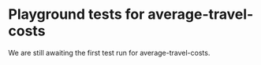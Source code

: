 # Playground tests for average-travel-costs
We are still awaiting the first test run for average-travel-costs.
